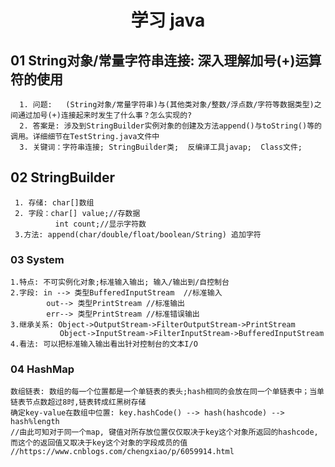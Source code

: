 

<h1 align = "center">学习 java</h1>

## 01 String对象/常量字符串连接: 深入理解加号(+)运算符的使用
      1. 问题:   (String对象/常量字符串)与(其他类对象/整数/浮点数/字符等数据类型)之间通过加号(+)连接起来时发生了什么事？怎么实现的?       
      2. 答案是: 涉及到StringBuilder实例对象的创建及方法append()与toString()等的调用。详细细节在TestString.java文件中      
      3. 关键词：字符串连接; StringBuilder类;  反编译工具javap;  Class文件;      
      
      
 ## 02  StringBuilder
     1. 存储: char[]数组
     2. 字段：char[] value;//存数据
              int count;//显示字符数
     3.方法: append(char/double/float/boolean/String) 追加字符


### 03 System
    1.特点: 不可实例化对象;标准输入输出; 输入/输出到/自控制台
    2.字段: in --> 类型BufferedInputStream  //标准输入
            out--> 类型PrintStream //标准输出
            err--> 类型PrintStream //标准错误输出
    3.继承关系: Object->OutputStream->FilterOutputStream->PrintStream
               Object->InputStream->FilterInputStream->BufferedInputStream
    4.看法: 可以把标准输入输出看出针对控制台的文本I/O

### 04 HashMap
    数组链表: 数组的每一个位置都是一个单链表的表头;hash相同的会放在同一个单链表中；当单链表节点数超过8时,链表转成红黑树存储
    确定key-value在数组中位置: key.hashCode() --> hash(hashcode) --> hash%length
    //由此可知对于同一个map, 键值对所存放位置仅仅取决于key这个对象所返回的hashcode,而这个的返回值又取决于key这个对象的字段成员的值
    //https://www.cnblogs.com/chengxiao/p/6059914.html

     
            




      
